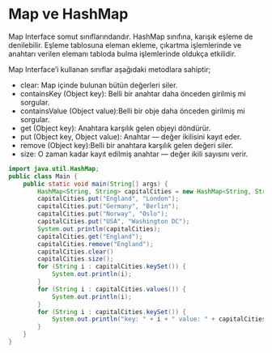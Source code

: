 # Map ve HashMap
Map Interface somut sınıflarındandır. HashMap sınıfına, karışık eşleme de denilebilir. Eşleme tablosuna eleman ekleme, çıkartma işlemlerinde ve anahtarı verilen elemanı tabloda bulma işlemlerinde oldukça etkilidir.

Map Interface’i kullanan sınıflar aşağıdaki metodlara sahiptir;

- clear: Map içinde bulunan bütün değerleri siler.
- containsKey (Object key): Belli bir anahtar daha önceden girilmiş mi sorgular.
- containsValue (Object value):Belli bir obje daha önceden girilmiş mi sorgular.
- get (Object key): Anahtara karşılık gelen objeyi döndürür.
- put (Object key, Object value): Anahtar — değer ikilisini kayıt eder.
- remove (Object key):Belli bir anahtara karşılık gelen değeri siler.
- size: O zaman kadar kayıt edilmiş anahtar — değer ikili sayısını verir.

```java
import java.util.HashMap; 
public class Main { 
    public static void main(String[] args) {     
        HashMap<String, String> capitalCities = new HashMap<String, String>(); 
        capitalCities.put("England", "London"); 
        capitalCities.put("Germany", "Berlin"); 
        capitalCities.put("Norway", "Oslo"); 
        capitalCities.put("USA", "Washington DC");         
        System.out.println(capitalCities);
        capitalCities.get("England"); 
        capitalCities.remove("England");         
        capitalCities.clear()
        capitalCities.size();
        for (String i : capitalCities.keySet()) {
            System.out.println(i);
        }
        for (String i : capitalCities.values()) {             
            System.out.println(i);
        }
        for (String i : capitalCities.keySet()) { 
            System.out.println("key: " + i + " value: " + capitalCities.get(i));         
        }
    }
}
```

